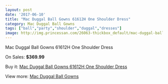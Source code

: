 ```yaml
---
layout: post
date: '2017-06-10'
title: "Mac Duggal Ball Gowns 61612H One Shoulder Dress"
category: Mac Duggal Ball Gowns
tags: ["ball","party","shoulder","duggal","dresses"]
image: http://img.princessan.com/26063-thickbox_default/mac-duggal-ball-gowns-61612h-one-shoulder-dress.jpg
---
```

Mac Duggal Ball Gowns 61612H One Shoulder Dress

On Sales: **$369.99**
<a href="https://www.princessan.com/en/11986-mac-duggal-ball-gowns-61612h-one-shoulder-dress.html"><amp-img layout="responsive" width="600" height="600" src="//img.princessan.com/26063-thickbox_default/mac-duggal-ball-gowns-61612h-one-shoulder-dress.jpg" alt="Mac Duggal Ball Gowns 61612H One Shoulder Dress 0" /></a>
<a href="https://www.princessan.com/en/11986-mac-duggal-ball-gowns-61612h-one-shoulder-dress.html"><amp-img layout="responsive" width="600" height="600" src="//img.princessan.com/26065-thickbox_default/mac-duggal-ball-gowns-61612h-one-shoulder-dress.jpg" alt="Mac Duggal Ball Gowns 61612H One Shoulder Dress 1" /></a>
<a href="https://www.princessan.com/en/11986-mac-duggal-ball-gowns-61612h-one-shoulder-dress.html"><amp-img layout="responsive" width="600" height="600" src="//img.princessan.com/26064-thickbox_default/mac-duggal-ball-gowns-61612h-one-shoulder-dress.jpg" alt="Mac Duggal Ball Gowns 61612H One Shoulder Dress 2" /></a>

Buy it: [Mac Duggal Ball Gowns 61612H One Shoulder Dress](https://www.princessan.com/en/11986-mac-duggal-ball-gowns-61612h-one-shoulder-dress.html "Mac Duggal Ball Gowns 61612H One Shoulder Dress")

View more: [Mac Duggal Ball Gowns](https://www.princessan.com/en/84- "Mac Duggal Ball Gowns")
